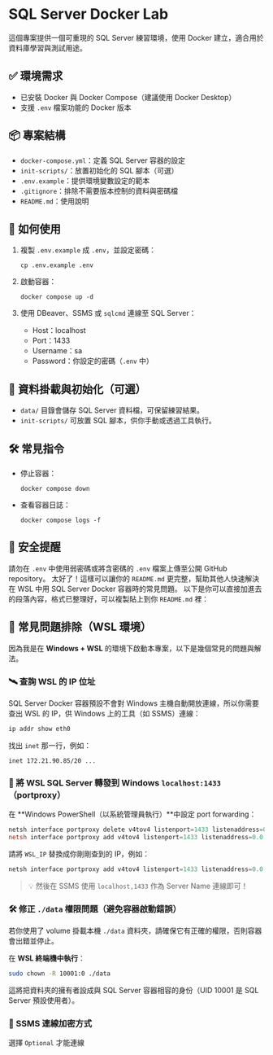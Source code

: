 # SQL Server Docker Lab

這個專案提供一個可重現的 SQL Server 練習環境，使用 Docker 建立，適合用於資料庫學習與測試用途。

## ✅ 環境需求

- 已安裝 Docker 與 Docker Compose（建議使用 Docker Desktop）
- 支援 `.env` 檔案功能的 Docker 版本

## 📦 專案結構

- `docker-compose.yml`：定義 SQL Server 容器的設定
- `init-scripts/`：放置初始化的 SQL 腳本（可選）
- `.env.example`：提供環境變數設定的範本
- `.gitignore`：排除不需要版本控制的資料與密碼檔
- `README.md`：使用說明

## 🚀 如何使用

1. 複製 `.env.example` 成 `.env`，並設定密碼：

   ```
   cp .env.example .env
   ```

2. 啟動容器：

   ```
   docker compose up -d
   ```

3. 使用 DBeaver、SSMS 或 `sqlcmd` 連線至 SQL Server：

   - Host：localhost
   - Port：1433
   - Username：sa
   - Password：你設定的密碼（`.env` 中）

## 📂 資料掛載與初始化（可選）

- `data/` 目錄會儲存 SQL Server 資料檔，可保留練習結果。
- `init-scripts/` 可放置 SQL 腳本，供你手動或透過工具執行。

## 🛠 常見指令

- 停止容器：

  ```
  docker compose down
  ```

- 查看容器日誌：

  ```
  docker compose logs -f
  ```

## 🔐 安全提醒

請勿在 `.env` 中使用弱密碼或將含密碼的 `.env` 檔案上傳至公開 GitHub repository。
太好了！這樣可以讓你的 `README.md` 更完整，幫助其他人快速解決在 WSL 中用 SQL Server Docker 容器時的常見問題。
以下是你可以直接加進去的段落內容，格式已整理好，可以複製貼上到你 `README.md` 裡：


## 🧯 常見問題排除（WSL 環境）

因為我是在 **Windows + WSL** 的環境下啟動本專案，以下是幾個常見的問題與解法。

### 🛰️ 查詢 WSL 的 IP 位址

SQL Server Docker 容器預設不會對 Windows 主機自動開放連線，所以你需要查出 WSL 的 IP，供 Windows 上的工具（如 SSMS）連線：

```bash
ip addr show eth0
```

找出 `inet` 那一行，例如：

```
inet 172.21.90.85/20 ...
```

### 🔁 將 WSL SQL Server 轉發到 Windows `localhost:1433`（portproxy）

在 **Windows PowerShell（以系統管理員執行）**中設定 port forwarding：

```powershell
netsh interface portproxy delete v4tov4 listenport=1433 listenaddress=0.0.0.0
netsh interface portproxy add v4tov4 listenport=1433 listenaddress=0.0.0.0 connectport=1433 connectaddress=WSL_IP
```

請將 `WSL_IP` 替換成你剛剛查到的 IP，例如：

```powershell
netsh interface portproxy add v4tov4 listenport=1433 listenaddress=0.0.0.0 connectport=1433 connectaddress=172.21.90.85
```

> 💡 然後在 SSMS 使用 `localhost,1433` 作為 Server Name 連線即可！

### 🛠️ 修正 `./data` 權限問題（避免容器啟動錯誤）

若你使用了 volume 掛載本機 `./data` 資料夾，請確保它有正確的權限，否則容器會出錯並停止。

在 **WSL 終端機中執行**：

```bash
sudo chown -R 10001:0 ./data
```

這將把資料夾的擁有者設成與 SQL Server 容器相容的身份（UID 10001 是 SQL Server 預設使用者）。

### 🔗 SSMS 連線加密方式

選擇 `Optional` 才能連線
